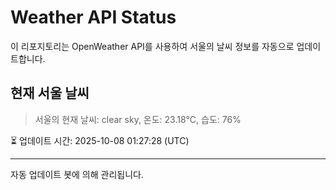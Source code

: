 
# Weather API Status

이 리포지토리는 OpenWeather API를 사용하여 서울의 날씨 정보를 자동으로 업데이트합니다.

## 현재 서울 날씨
> 서울의 현재 날씨: clear sky, 온도: 23.18°C, 습도: 76%

⏳ 업데이트 시간: 2025-10-08 01:27:28 (UTC)

---
자동 업데이트 봇에 의해 관리됩니다.
